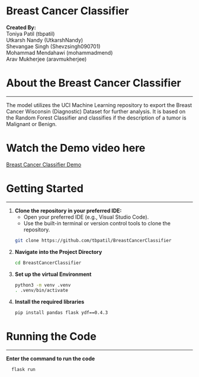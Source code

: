 # Breast Cancer Classifier

**Created By:** \
Toniya Patil (tbpatil) \
Utkarsh Nandy (UtkarshNandy) \
Shevangae Singh (Shevzsingh090701) \
Mohammad Mendahawi (mohammadmend) \
Arav Mukherjee (aravmukherjee)

# About the Breast Cancer Classifier
---

The model utilizes the UCI Machine Learning repository to export the Breast Cancer Wisconsin (Diagnostic) Dataset for further analysis. It is based on the Random Forest Classifier and classifies if the description of a tumor is Malignant or Benign.

# Watch the Demo video here
[Breast Cancer Classifier Demo](https://youtu.be/qT-ZcaYu1l8)

# Getting Started
---
1. **Clone the repository in your preferred IDE:**
   - Open your preferred IDE (e.g., Visual Studio Code).
   - Use the built-in terminal or version control tools to clone the repository.
   ```sh
   git clone https://github.com/tbpatil/BreastCancerClassifier

2. **Navigate into the Project Directory**
   ```sh
   cd BreastCancerClassifier

3. **Set up the virtual Environment**
   ```sh
   python3 -m venv .venv
   . .venv/bin/activate
   
4. **Install the required libraries**
   ```sh
   pip install pandas flask ydf==0.4.3

# Running the Code
---
**Enter the command to run the code**
 ```sh
   flask run
